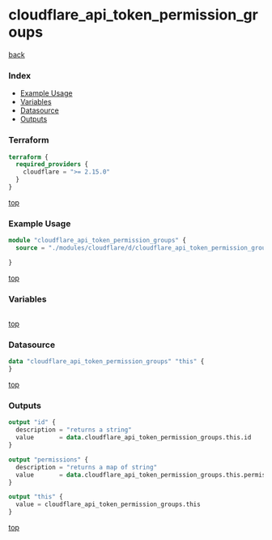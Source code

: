 # cloudflare_api_token_permission_groups

[back](../cloudflare.md)

### Index

- [Example Usage](#example-usage)
- [Variables](#variables)
- [Datasource](#datasource)
- [Outputs](#outputs)

### Terraform

```terraform
terraform {
  required_providers {
    cloudflare = ">= 2.15.0"
  }
}
```

[top](#index)

### Example Usage

```terraform
module "cloudflare_api_token_permission_groups" {
  source = "./modules/cloudflare/d/cloudflare_api_token_permission_groups"

}
```

[top](#index)

### Variables

```terraform
```

[top](#index)

### Datasource

```terraform
data "cloudflare_api_token_permission_groups" "this" {
}
```

[top](#index)

### Outputs

```terraform
output "id" {
  description = "returns a string"
  value       = data.cloudflare_api_token_permission_groups.this.id
}

output "permissions" {
  description = "returns a map of string"
  value       = data.cloudflare_api_token_permission_groups.this.permissions
}

output "this" {
  value = cloudflare_api_token_permission_groups.this
}
```

[top](#index)
